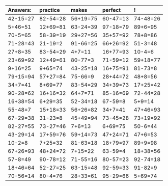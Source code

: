 | Answers: | practice | makes | perfect | ! |
| :--- | :--- | :--- | :--- | :--- |
| 42-15=27 | 82-54=28 | 56+19=75 | 60-47=13 | 74-48=26 | 
| 5+46=51 | 12+69=81 | 63-24=39 | 97-18=79 | 89+6=95 | 
| 70-5=65 | 58-39=19 | 29+27=56 | 35+57=92 | 78+8=86 | 
| 71-28=43 | 21-19=2 | 91-66=25 | 66+26=92 | 51-3=48 | 
| 27+8=35 | 83-54=29 | 4+7=11 | 16+77=93 | 10-4=6 | 
| 23+69=92 | 12+49=61 | 80-77=3 | 71-59=12 | 59+18=77 | 
| 9+16=25 | 9+65=74 | 43-25=18 | 16+75=91 | 81-73=8 | 
| 79+15=94 | 57+27=84 | 75-66=9 | 28+44=72 | 48+8=56 | 
| 34+7=41 | 8+69=77 | 83-54=29 | 34+39=73 | 17+25=42 | 
| 90-28=62 | 16+16=32 | 64+7=71 | 85-16=69 | 72-44=28 | 
| 16+38=54 | 6+29=35 | 52-34=18 | 67-59=8 | 5+9=14 | 
| 55-48=7 | 15+18=33 | 56+26=82 | 34+7=41 | 47+46=93 | 
| 67-29=38 | 31-23=8 | 45+49=94 | 73-45=28 | 73+19=92 | 
| 82-27=55 | 73-27=46 | 7+6=13 | 6+69=75 | 50-6=44 | 
| 43-29=14 | 17+59=76 | 59+14=73 | 47+24=71 | 47+6=53 | 
| 10-2=8 | 7+25=32 | 81-63=18 | 18+79=97 | 89+9=98 | 
| 67+26=93 | 48+24=72 | 7+15=22 | 63-59=4 | 18+38=56 | 
| 57-8=49 | 90-78=12 | 71-55=16 | 80-57=23 | 92-74=18 | 
| 18+46=64 | 52-27=25 | 63-15=48 | 92-59=33 | 91-82=9 | 
| 70-56=14 | 80-4=76 | 28+33=61 | 95-29=66 | 5+69=74 | 
